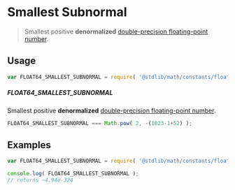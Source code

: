 Smallest Subnormal
===

> Smallest positive __denormalized__ [double-precision floating-point number][ieee754].

<!-- <usage> -->
## Usage

``` javascript
var FLOAT64_SMALLEST_SUBNORMAL = require( '@stdlib/math/constants/float64-smallest-subnormal' );
```

##### FLOAT64_SMALLEST_SUBNORMAL

Smallest positive __denormalized__ [double-precision floating-point number][ieee754].

``` javascript
FLOAT64_SMALLEST_SUBNORMAL === Math.pow( 2, -(1023-1+52) );
```

<!-- </usage> -->

<!-- <examples> -->
## Examples

``` javascript
var FLOAT64_SMALLEST_SUBNORMAL = require( '@stdlib/math/constants/float64-smallest-subnormal' );

console.log( FLOAT64_SMALLEST_SUBNORMAL );
// returns ~4.94e-324
```

<!-- </examples> -->

<!-- <links> -->
[ieee754]: http://en.wikipedia.org/wiki/IEEE_754-1985
<!-- </links> -->
